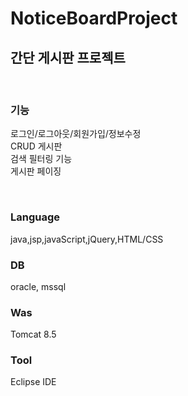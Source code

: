 # NoticeBoardProject

## 간단 게시판 프로젝트

<br>

### 기능
로그인/로그아웃/회원가입/정보수정<br>
CRUD 게시판<br>
검색 필터링 기능<br>
게시판 페이징<br>

<br>

### Language
java,jsp,javaScript,jQuery,HTML/CSS

### DB 
oracle, mssql

### Was 
Tomcat 8.5

### Tool
Eclipse IDE
